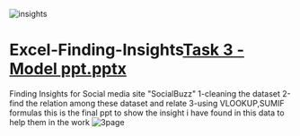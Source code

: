 ![insights](https://user-images.githubusercontent.com/93808199/236440328-30fcc418-1c5f-40a3-b1db-b1009b95e228.png)
# Excel-Finding-Insights[Task 3 - Model ppt.pptx](https://github.com/KUZIMATA/Excel-Finding-Insights/files/11405530/Task.3.-.Model.ppt.pptx)

Finding Insights for Social media site "SocialBuzz"
1-cleaning the dataset
2-find the relation among these dataset and relate
3-using VLOOKUP,SUMIF formulas
this is the final ppt to show the insight i have found in this data to help them in the work
![3page](https://user-images.githubusercontent.com/93808199/236440235-054b9a3c-aa27-4020-9313-03a86aa5d381.png)

